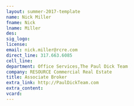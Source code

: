 ```yaml
---
layout: summer-2017-template
﻿name: Nick Miller
fname: Nick
lname: Miller
des: 
sig_logo: 
license: 
email: nick.miller@rcre.com
direct_line: 317.663.6085
cell_line: 
department: Office Services,The Paul Dick Team
company: RESOURCE Commercial Real Estate
title: Associate Broker
extra_link: http://PaulDickTeam.com
extra_content: 
vcard: 
---
```

